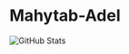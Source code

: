 # Mahytab-Adel
![GitHub Stats](https://github-readme-stats.vercel.app/api?username=mahytabadel&show_icons=true&theme=radical)
